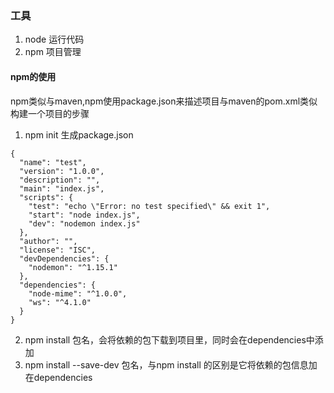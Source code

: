 ### 工具
1. node 运行代码
2. npm  项目管理

#### npm的使用
npm类似与maven,npm使用package.json来描述项目与maven的pom.xml类似
构建一个项目的步骤
1. npm init 生成package.json
```
{
  "name": "test",
  "version": "1.0.0",
  "description": "",
  "main": "index.js",
  "scripts": {
    "test": "echo \"Error: no test specified\" && exit 1",
    "start": "node index.js",
    "dev": "nodemon index.js"
  },
  "author": "",
  "license": "ISC",
  "devDependencies": {
    "nodemon": "^1.15.1"
  },
  "dependencies": {
    "node-mime": "^1.0.0",
    "ws": "^4.1.0"
  }
}
```
2. npm install 包名，会将依赖的包下载到项目里，同时会在dependencies中添加
3. npm install --save-dev 包名，与npm install 的区别是它将依赖的包信息加在dependencies